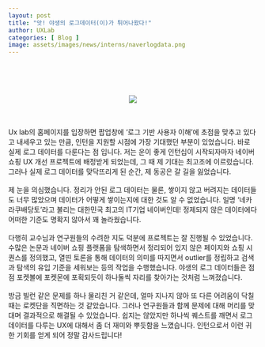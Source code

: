 ```yaml
---
layout: post
title: "앗! 야생의 로그데이터(이)가 튀어나왔다!"
author: UXLab
categories: [ Blog ]
image: assets/images/news/interns/naverlogdata.png
---
```


<br><br><br>
<figure style = "margin-left: auto; margin-right: auto;  width: 70%;  text-align: center">
    <img src="{{site.baseurl}}/assets/images/news/interns/naverlogdata.png">
</figure>
<br><br>
Ux lab의 홈페이지를 입장하면 팝업창에 ‘로그 기반 사용자 이해’에 초점을 맞추고 있다고 내세우고 있는 만큼, 인턴을 지원할 시점에 가장 기대했던 부분이 있었습니다. 바로 실제 로그 데이터를 다룬다는 점 입니다. 저는 운이 좋게 인턴십이 시작되자마자 네이버 쇼핑 UX 개선 프로젝트에 배정받게 되었는데, 그 때 제 기대는 최고조에 이르렀습니다. 그러나 실제 로그 데이터를 맞닥뜨리게 된 순간, 제 동공은 갈 길을 잃었습니다.
<br><br>
제 눈을 의심했습니다. 정리가 안된 로그 데이터는 물론, 쌓이지 않고 버려지는 데이터들도 너무 많았으며 데이터가 어떻게 쌓이는지에 대한 것도 알 수 없었습니다. 일명 ‘네카라쿠배당토’라고 불리는 대한민국 최고의 IT기업 네이버인데! 정제되지 않은 데이터에다 어떠한 기준도 명확지 않아서 꽤 놀라웠습니다.
<br><br>
다행히 교수님과 연구원들의 수려한 지도 덕분에 프로젝트는 잘 진행될 수 있었습니다. 수많은 논문과 네이버 쇼핑 플랫폼을 탐색하면서 정리되어 있지 않은 페이지와 쇼핑 시퀀스를 정의했고, 열띤 토론을 통해 데이터의 의미를 따지면서 outlier를 정립하고 검색과 탐색의 유입 기준을 세워보는 등의 작업을 수행했습니다. 야생의 로그 데이터들은 점점 포켓볼에 포켓몬에 포획되듯이 하나둘씩 자리를 찾아가는 것처럼 느껴졌습니다.
<br><br>
방금 빌런 같은 문제를 하나 물리친 거 같은데, 얼마 지나지 않아 또 다른 어려움이 닥칠 때는 로켓단을 직면하는 것 같았습니다. 그러나 연구원들과 함께 문제에 대해 머리를 맞대며 결과적으로 해결될 수 있었습니다. 쉽지는 않았지만 하나씩 퀘스트를 깨면서 로그 데이터를 다루는 UX에 대해서 좀 더 재미와 뿌듯함을 느꼈습니다. 인턴으로서 이런 귀한 기회를 얻게 되어 정말 감사드립니다!
<br><br>

